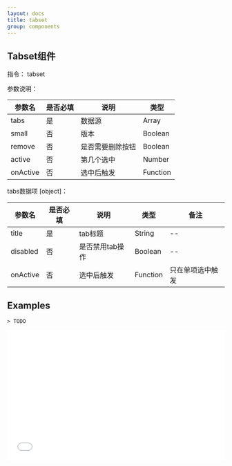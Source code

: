 ```yaml
---
layout: docs
title: tabset
group: components
---
```


## Tabset组件

指令： tabset

参数说明：

| 参数名 | 是否必填 | 说明 | 类型 |
| --- | --- | --- | --- |
| tabs | 是 | 数据源 | Array |
| small | 否 | 版本 | Boolean |
| remove | 否 | 是否需要删除按钮 | Boolean |
| active | 否 | 第几个选中 | Number |
| onActive | 否 | 选中后触发 | Function |

tabs数据项 [object]：

| 参数名 | 是否必填 | 说明 | 类型 | 备注 |
| --- | --- | --- | --- | --- |
| title | 是 | tab标题 | String | -- |
| disabled | 否 | 是否禁用tab操作 | Boolean | -- |
| onActive | 否 | 选中后触发 | Function | 只在单项选中触发 |

<!-- TODO -->

## Examples
	> TODO

<iframe width="100%" height="300" src="//jsfiddle.net/fawziwu/wbL4Lvef/embedded/js,html,result/" allowfullscreen="allowfullscreen" frameborder="0"></iframe>

